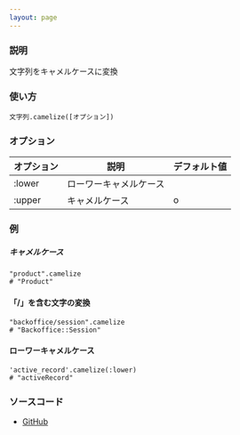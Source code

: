```yaml
---
layout: page
---
```

### 説明
文字列をキャメルケースに変換

### 使い方
    文字列.camelize([オプション])

### オプション

オプション     | 説明 | デフォルト値
------------ | ----- | ---
:lower | ローワーキャメルケース |
:upper | キャメルケース | o

### 例
##### キャメルケース
    "product".camelize
    # "Product"

#### 「/」を含む文字の変換
    "backoffice/session".camelize
    # "Backoffice::Session"

#### ローワーキャメルケース
    'active_record'.camelize(:lower)
    # "activeRecord"

### ソースコード
* [GitHub](https://github.com/rails/rails/blob/f33d52c95217212cbacc8d5e44b5a8e3cdc6f5b3/activesupport/lib/active_support/core_ext/string/inflections.rb#L91)


